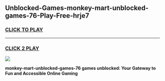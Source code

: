 
## Unblocked-Games-monkey-mart-unblocked-games-76-Play-Free-hrje7
<h3>
<a href="https://premium76.site?title=monkey-mart-unblocked-games-76&ref=19M">CLICK TO PLAY</a></h3>
<hr>

<h3>
<a href="https://premium76.site?title=monkey-mart-unblocked-games-76&ref=19M">CLICK 2 PLAY</a>
  
</h3>

<a href="https://premium76.site?title=monkey-mart-unblocked-games-76&ref=19M"><img src="https://clearcache.store/games.png"></a>


**monkey-mart-unblocked-games-76 games unblocked: Your Gateway to Fun and Accessible Online Gaming**
